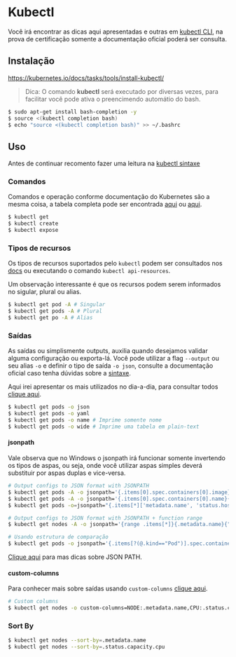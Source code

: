 # Kubectl
Você irá encontrar as dicas aqui apresentadas e outras em [kubectl CLI](https://kubernetes.io/docs/reference/kubectl/), na prova de certificação somente a documentação oficial poderá ser consulta.

## Instalação
https://kubernetes.io/docs/tasks/tools/install-kubectl/

> Dica: O comando **kubectl** será executado por diversas vezes, para facilitar você pode ativa o preencimendo automátio do bash.  
~~~sh
$ sudo apt-get install bash-completion -y
$ source <(kubectl completion bash)
$ echo "source <(kubectl completion bash)" >> ~/.bashrc
~~~

## Uso
Antes de continuar recomento fazer uma leitura na [kubectl sintaxe](https://kubernetes.io/docs/reference/kubectl/overview/#syntax)

### Comandos
Comandos e operação conforme documentação do Kubernetes são a mesma coisa, a tabela completa pode ser encontrada [aqui](https://kubernetes.io/docs/reference/generated/kubectl/kubectl-commands) ou [aqui](https://kubernetes.io/docs/reference/kubectl/overview/#operations).

~~~sh
$ kubectl get
$ kubectl create
$ kubectl expose
~~~

### Tipos de recursos
Os tipos de recursos suportados pelo ``kubectl`` podem ser consultados nos [docs](https://kubernetes.io/docs/reference/kubectl/overview/#resource-types) ou executando o comando ``kubectl api-resources``.

Um observação interessante é que os recursos podem serem informados no sigular, plural ou alias.

~~~sh
$ kubectl get pod -A # Singular
$ kubectl get pods -A # Plural
$ kubectl get po -A # Alias
~~~

### Saídas
As saídas ou simplismente outputs, auxilia quando desejamos validar alguma configuração ou exporta-lá. Você pode utilizar a flag ``--output`` ou seu alias ``-o`` e definir o tipo de saída ``-o json``, consulte a documentação oficial caso tenha dúvidas sobre a [sintaxe](https://kubernetes.io/docs/reference/kubectl/overview/#syntax-1).

Aqui irei apresentar os mais utilizados no dia-a-dia, para consultar todos [clique aqui](https://kubernetes.io/docs/reference/kubectl/overview/#output-options).

~~~sh
$ kubectl get pods -o json
$ kubectl get pods -o yaml
$ kubectl get pods -o name # Imprime somente nome
$ kubectl get pods -o wide # Imprime uma tabela em plain-text
~~~

#### jsonpath
Vale observa que no Windows o jsonpath irá funcionar somente invertendo os tipos de aspas, ou seja, onde você utilizar aspas simples deverá substituir por aspas duplas e vice-versa.

~~~sh
# Output configs to JSON format with JSONPATH
$ kubectl get pods -A -o jsonpath='{.items[0].spec.containers[0].image}'
$ kubectl get pods -A -o jsonpath='{.items[0].spec.containers[0].name}{"\n"}{.items[0].spec.containers[0].image}'
$ kubectl get pods -o=jsonpath="{.items[*]['metadata.name', 'status.hostIP']}"

# Output configs to JSON format with JSONPATH + function range
$ kubectl get nodes -A -o jsonpath='{range .items[*]}{.metadata.name}{"\t"}{.status.capacity.cpu}{"\n"}{end}'

# Usando estrutura de comparação
$ kubectl get pods -o jsonpath='{.items[?(@.kind=="Pod")].spec.containers[?(@.name=="nginx")].volumeMounts[?(@.readOnly==true)].mountPath}'
~~~

[Clique aqui](/json.md) para mas dicas sobre JSON PATH.

#### custom-columns
Para conhecer mais sobre saídas usando ``custom-columns`` [clique aqui](https://kubernetes.io/docs/reference/kubectl/overview/#custom-columns).
~~~sh
# Custom columns
$ kubectl get nodes -o custom-columns=NODE:.metadata.name,CPU:.status.capacity.cpu,HOST:.status.addresses[*].address
~~~

### Sort By

~~~bash
$ kubectl get nodes --sort-by=.metadata.name
$ kubectl get nodes --sort-by=.status.capacity.cpu
~~~
